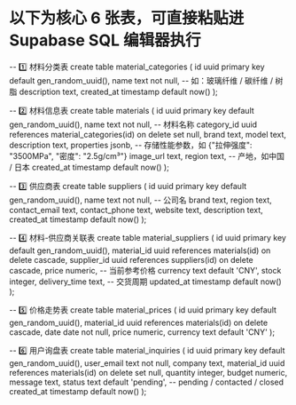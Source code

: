 # 以下为核心 6 张表，可直接粘贴进 Supabase SQL 编辑器执行

-- 1️⃣ 材料分类表
create table material_categories (
  id uuid primary key default gen_random_uuid(),
  name text not null, -- 如：玻璃纤维 / 碳纤维 / 树脂
  description text,
  created_at timestamp default now()
);

-- 2️⃣ 材料信息表
create table materials (
  id uuid primary key default gen_random_uuid(),
  name text not null, -- 材料名称
  category_id uuid references material_categories(id) on delete set null,
  brand text,
  model text,
  description text,
  properties jsonb, -- 存储性能参数，如 {"拉伸强度": "3500MPa", "密度": "2.5g/cm³"}
  image_url text,
  region text, -- 产地，如中国 / 日本
  created_at timestamp default now()
);

-- 3️⃣ 供应商表
create table suppliers (
  id uuid primary key default gen_random_uuid(),
  name text not null, -- 公司名
  brand text,
  region text,
  contact_email text,
  contact_phone text,
  website text,
  description text,
  created_at timestamp default now()
);

-- 4️⃣ 材料-供应商关联表
create table material_suppliers (
  id uuid primary key default gen_random_uuid(),
  material_id uuid references materials(id) on delete cascade,
  supplier_id uuid references suppliers(id) on delete cascade,
  price numeric, -- 当前参考价格
  currency text default 'CNY',
  stock integer,
  delivery_time text, -- 交货周期
  updated_at timestamp default now()
);

-- 5️⃣ 价格走势表
create table material_prices (
  id uuid primary key default gen_random_uuid(),
  material_id uuid references materials(id) on delete cascade,
  date date not null,
  price numeric,
  currency text default 'CNY'
);

-- 6️⃣ 用户询盘表
create table material_inquiries (
  id uuid primary key default gen_random_uuid(),
  user_email text not null,
  company text,
  material_id uuid references materials(id) on delete set null,
  quantity integer,
  budget numeric,
  message text,
  status text default 'pending', -- pending / contacted / closed
  created_at timestamp default now()
);

